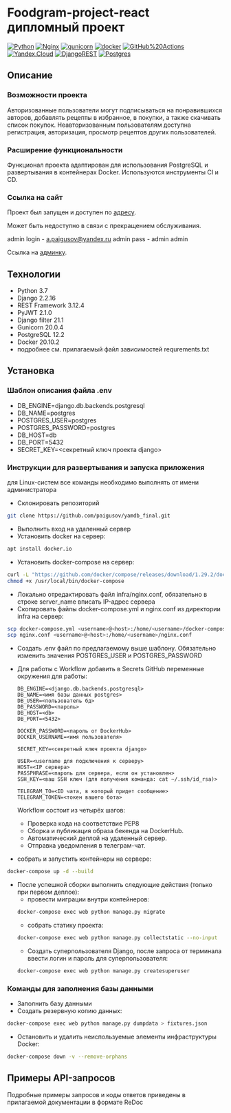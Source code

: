 # Foodgram-project-react дипломный проект

[![Python](https://img.shields.io/badge/-Python-464646?style=flat-square&logo=Python)](https://www.python.org/)
[![Nginx](https://img.shields.io/badge/-NGINX-464646?style=flat-square&logo=NGINX)](https://nginx.org/ru/)
[![gunicorn](https://img.shields.io/badge/-gunicorn-464646?style=flat-square&logo=gunicorn)](https://gunicorn.org/)
[![docker](https://img.shields.io/badge/-Docker-464646?style=flat-square&logo=docker)](https://www.docker.com/)
[![GitHub%20Actions](https://img.shields.io/badge/-GitHub%20Actions-464646?style=flat-square&logo=GitHub%20actions)](https://github.com/features/actions)
[![Yandex.Cloud](https://img.shields.io/badge/-Yandex.Cloud-464646?style=flat-square&logo=Yandex.Cloud)](https://cloud.yandex.ru/)
[![DjangoREST](https://img.shields.io/badge/DJANGO-REST-ff1709?style=for-the-badge&logo=django&logoColor=white&color=ff1709&labelColor=gray)](https://www.django-rest-framework.org/)
[![Postgres](https://img.shields.io/badge/postgres-%23316192.svg?style=for-the-badge&logo=postgresql&logoColor=white)](https://www.postgresql.org/)

## Описание

### Возможности проекта

Авторизованные пользователи могут подписываться на понравившихся авторов, добавлять рецепты в избранное, в покупки, а также скачивать список покупок. Неавторизованным пользователям доступна регистрация, авторизация, просмотр рецептов других пользователей.

### Расширение функциональности

Функционал проекта адаптирован для использования PostgreSQL и развертывания в контейнерах Docker. Используются инструменты CI и CD.

### Ссылка на сайт

Проект был запущен и доступен по [адресу](http://84.201.177.68/).

Может быть недоступно в связи с прекращением обслуживания.

admin login - a.paigusov@yandex.ru
admin pass - admin admin

Ссылка на [админку](http://84.201.177.68/admin).

## Технологии

- Python 3.7
- Django 2.2.16
- REST Framework 3.12.4
- PyJWT 2.1.0
- Django filter 21.1
- Gunicorn 20.0.4
- PostgreSQL 12.2
- Docker 20.10.2
- подробнее см. прилагаемый файл зависимостей requrements.txt

## Установка

### Шаблон описания файла .env

- DB_ENGINE=django.db.backends.postgresql
- DB_NAME=postgres
- POSTGRES_USER=postgres
- POSTGRES_PASSWORD=postgres
- DB_HOST=db
- DB_PORT=5432
- SECRET_KEY=<секретный ключ проекта django>

### Инструкции для развертывания и запуска приложения

для Linux-систем все команды необходимо выполнять от имени администратора

- Склонировать репозиторий

```bash
git clone https://github.com/paigusov/yamdb_final.git
```

- Выполнить вход на удаленный сервер
- Установить docker на сервер:

```bash
apt install docker.io
```

- Установить docker-compose на сервер:

```bash
curl -L "https://github.com/docker/compose/releases/download/1.29.2/docker-compose-$(uname -s)-$(uname -m)" -o /usr/local/bin/docker-compose
chmod +x /usr/local/bin/docker-compose
```

- Локально отредактировать файл infra/nginx.conf, обязательно в строке server_name вписать IP-адрес сервера
- Скопировать файлы docker-compose.yml и nginx.conf из директории infra на сервер:

```bash
scp docker-compose.yml <username>@<host>:/home/<username>/docker-compose.yml
scp nginx.conf <username>@<host>:/home/<username>/nginx.conf
```

- Создать .env файл по предлагаемому выше шаблону. Обязательно изменить значения POSTGRES_USER и POSTGRES_PASSWORD
- Для работы с Workflow добавить в Secrets GitHub переменные окружения для работы:

  ```
  DB_ENGINE=<django.db.backends.postgresql>
  DB_NAME=<имя базы данных postgres>
  DB_USER=<пользователь бд>
  DB_PASSWORD=<пароль>
  DB_HOST=<db>
  DB_PORT=<5432>

  DOCKER_PASSWORD=<пароль от DockerHub>
  DOCKER_USERNAME=<имя пользователя>

  SECRET_KEY=<секретный ключ проекта django>

  USER=<username для подключения к серверу>
  HOST=<IP сервера>
  PASSPHRASE=<пароль для сервера, если он установлен>
  SSH_KEY=<ваш SSH ключ (для получения команда: cat ~/.ssh/id_rsa)>

  TELEGRAM_TO=<ID чата, в который придет сообщение>
  TELEGRAM_TOKEN=<токен вашего бота>
  ```

  Workflow состоит из четырёх шагов:

  - Проверка кода на соответствие PEP8
  - Сборка и публикация образа бекенда на DockerHub.
  - Автоматический деплой на удаленный сервер.
  - Отправка уведомления в телеграм-чат.

- собрать и запустить контейнеры на сервере:

```bash
docker-compose up -d --build
```

- После успешной сборки выполнить следующие действия (только при первом деплое):
  - провести миграции внутри контейнеров:
  ```bash
  docker-compose exec web python manage.py migrate
  ```
  - собрать статику проекта:
  ```bash
  docker-compose exec web python manage.py collectstatic --no-input
  ```
  - Создать суперпользователя Django, после запроса от терминала ввести логин и пароль для суперпользователя:
  ```bash
  docker-compose exec web python manage.py createsuperuser
  ```

### Команды для заполнения базы данными

- Заполнить базу данными
- Создать резервную копию данных:

```bash
docker-compose exec web python manage.py dumpdata > fixtures.json
```

- Остановить и удалить неиспользуемые элементы инфраструктуры Docker:

```bash
docker-compose down -v --remove-orphans
```

## Примеры API-запросов

Подробные примеры запросов и коды ответов приведены в прилагаемой документации в формате ReDoc
